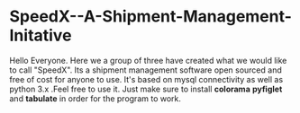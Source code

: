 # SpeedX--A-Shipment-Management-Initative
Hello Everyone. 
Here we a group of three have created what we would like to call "SpeedX". 
Its a shipment management software open sourced and free of cost for anyone to use.
It's based on mysql connectivity as well as python 3.x .Feel free to use it. 
Just make sure to install **colorama**    **pyfiglet**   and   **tabulate**   in order for the program to work.
